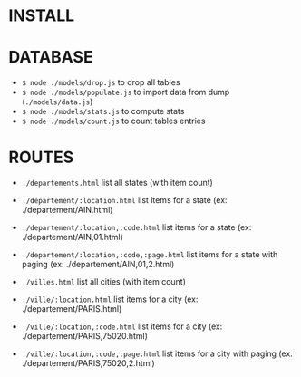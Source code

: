 # INSTALL

# DATABASE

  - `$ node ./models/drop.js` to drop all tables  
  - `$ node ./models/populate.js` to import data from dump (`./models/data.js`)  
  - `$ node ./models/stats.js` to compute stats  
  - `$ node ./models/count.js` to count tables entries  

# ROUTES
  - `./departements.html` list all states (with item count)
  - `./departement/:location.html` list items for a state (ex: ./departement/AIN.html)
  - `./departement/:location,:code.html` list items for a state (ex: ./departement/AIN,01.html)
  - `./departement/:location,:code,:page.html` list items for a state with paging (ex: ./departement/AIN,01,2.html)

  - `./villes.html` list all cities (with item count)
  - `./ville/:location.html` list items for a city (ex: ./departement/PARIS.html)
  - `./ville/:location,:code.html` list items for a city (ex: ./departement/PARIS,75020.html)
  - `./ville/:location,:code,:page.html` list items for a city with paging (ex: ./departement/PARIS,75020,2.html)
